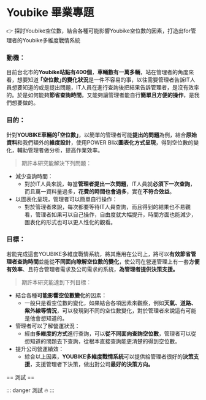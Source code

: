 # Youbike 畢業專題

:point_right: 探討Youbike空位數，結合各種可能影響Youbike空位數的因素，打造出for管理者的Youbike多維度戰情系統

### 動機：

目前台北市的**Youbike站點有400個**，**車輛數有一萬多輛**，站在管理者的角度來看，想要知道 **｢空位數｣的變化狀況**是一件不容易的事，以往需要管理者告訴IT人員想要知道的或是提出問題，IT人員在進行查詢後把結果告訴管理者，是沒有效率的。於是如何能夠**節省查詢時間**，又能夠讓管理者能自行**簡單且方便的操作**，是我們想要做的。

### 目的：

針對**YOUBIKE車輛的｢空位數｣**，以簡單的管理者可能**提出的問題**為例，結合**原始資料**和我們額外的**維度設計**，使用POWER BI以**圖表化方式呈現**，得到空位數的變化，輔助管理者做分析，提高作業效率。
>期許本研究能解決下列問題：
* 減少查詢時間：
	* 對於IT人員來說，每當**管理者提出一次問題**，IT人員就**必須下一次查詢**，而且萬一資料量過多，**花費的時間也會過多**，實在**不符合效益**。
* 以圖表化呈現，管理者可以簡單自行操作：
	* 對於管理者來說，每次都要等待IT人員查詢，而且得到的結果也不易觀看，管理者如果可以自己操作，自由度就大幅提升，時間方面也能減少，圖表化的形式也可以更人性化的觀看。

### 目標：

若能完成這套YOUBIKE多維度戰情系統，將其應用在公司上，將可以**有效節省管理者查詢時間**並能從**不同面向瞭解空位數的變化**，使公司在營運管理上有一套**方便有效率**、且符合管理者需求及公司需求的系統，**為管理者提供決策支援。**
>期許本研究能達到下列目標：
* 結合各種**可能影響空位數變化**的因素：
	* 一般只是看空位數的變化，如果結合各項因素來觀察，例如**天氣、道路、紫外線等情況**，可以發現到不同的空位數變化，對於管理者來說這有可能是他會想知道的。
* 管理者可以了解營運狀況：
	* 經由**多維度的方式**進行查詢，可以**從不同面向查詢空位數**，管理者可以從想知道的問題去下查詢，從根本直接查詢能更清楚的得到空位數。
* 提升公司營運績效：
	* 綜合以上因素，**YOUBIKE多維度戰情系統**可以提供給管理者很好的**決策支援**，支援管理者下決策，做出對公司**最好的決策方向。**


== 測試 ==

::: danger
測試 :fire:
::: 
